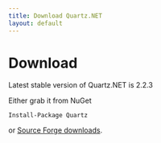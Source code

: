 ```yaml
---
title: Download Quartz.NET
layout: default
---
```


# Download

Latest stable version of Quartz.NET is 2.2.3

Either grab it from NuGet

```
Install-Package Quartz
```


or [Source Forge downloads](http://sourceforge.net/projects/quartznet/files/quartznet/).